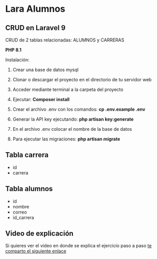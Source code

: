 # Lara Alumnos

## CRUD en Laravel 9

CRUD de 2 tablas relacionadas: ALUMNOS y CARRERAS 

<b>PHP 8.1 </b>

Instalación:

1) Crear una base de datos mysql

2) Clonar o descargar el proyecto en el directorio de tu servidor web

3) Acceder mediante terminal a la carpeta del proyecto

4) Ejecutar:  <b>Composer install</b>

5) Crear el archivo .env con los comandos: <b> cp .env.example .env</b>

6) Generar la API key ejecutando: <b> php artisan key:generate </b>

7) En el archivo .env colocar el nombre de la base de datos

8) Para ejecutar las migraciones: <b>php artisan migrate</b>

## Tabla carrera
- id 
- carrera 

## Tabla alumnos
- id 
- nombre 
- correo
- id_carrera



## Video de explicación

Si quieres ver el video en donde se explica el ejercicio paso a paso  [te comparto el siguiente enlace](https://www.youtube.com/watch?v=p5-pwNVdKfc)